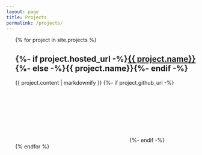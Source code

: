 ```yaml
---
layout: page
title: Projects
permalink: /projects/
---
```

<style type="text/css" media="screen">
  .github-icon {
    fill: #111;
  }

  .projects-list {
    list-style-type: none;
    margin-left: 0;
  }
</style>

<ul class="projects-list">
{% for project in site.projects %}
  <li>
    <h2>{%- if project.hosted_url -%}<a href="{{ project.hosted_url }}">{{ project.name}}</a>{%- else -%}{{ project.name}}{%- endif -%}</h2>
    {{ project.content | markdownify }}
    {%- if project.github_url -%}
    <a href="{{ project.github_url }}"><svg class="svg-icon github-icon"><use xlink:href="/assets/minima-social-icons.svg#github"></use></svg></a>
    {%- endif -%}
  </li>
{% endfor %}
</ul>

<!-- # Gists
## Homework Hub Helper
Greasemonkey script adding a download button to videos on NS Homework Hub
{% gist d79ca6b48fbe635e2b2f1e95c387061f %} -->